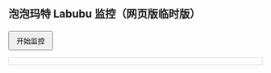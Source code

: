 <!DOCTYPE html>
<html lang="ja">
<head>
<meta charset="UTF-8" />
<meta name="viewport" content="width=device-width, initial-scale=1" />
<title>泡泡玛特 Labubu 监控</title>
<style>
  body { font-family: -apple-system, BlinkMacSystemFont, "Segoe UI", Roboto, Oxygen,
    Ubuntu, Cantarell, "Open Sans", "Helvetica Neue", sans-serif; padding: 1em; }
  h1 { font-size: 1.5em; margin-bottom: 1em; }
  #log { margin-top: 1em; max-height: 300px; overflow-y: auto; border: 1px solid #ddd; padding: 0.5em; }
  button { padding: 0.5em 1em; font-size: 1em; }
</style>
</head>
<body>

<h1>泡泡玛特 Labubu 监控（网页版临时版）</h1>
<button id="startBtn">开始监控</button>
<div id="log"></div>

<script>
const products = [
  {id: 3884, name: "Exciting Macaron", url: "https://www.popmart.com/ja-JP/products/3884/the-monsters-exciting-macaron-%E3%81%AC%E3%81%84%E3%81%90%E3%82%8B%E3%81%BF%E3%82%B7%E3%83%AA%E3%83%BC%E3%82%BA"},
  {id: 3891, name: "Have a Seat", url: "https://www.popmart.com/ja-JP/products/3891/the-monsters-have-a-seat-%E3%81%AC%E3%81%84%E3%81%90%E3%82%8B%E3%81%BF-%E3%82%B7%E3%83%AA%E3%83%BC%E3%82%BA"},
  {id: 5737, name: "Big into Energy Pendant", url: "https://m.popmart.com/jp/products/5737/THE-MONSTERS-Big-into-Energy-%E3%82%B7%E3%83%AA%E3%83%BC%E3%82%BA-%E3%81%AC%E3%81%84%E3%81%90%E3%82%8B%E3%81%BF%E3%83%9A%E3%83%B3%E3%83%80%E3%83%B3%E3%83%88"}
];

const logDiv = document.getElementById('log');
const startBtn = document.getElementById('startBtn');
let intervalId = null;
let notified = {};

function log(msg) {
  let now = new Date().toLocaleTimeString();
  logDiv.innerHTML = `[${now}] ${msg}<br>` + logDiv.innerHTML;
}

async function checkStock(product) {
  try {
    const res = await fetch(product.url, {cache: "no-store"});
    const text = await res.text();
    const inStock = text.includes("在庫あり");
    log(`${product.name} (${product.id}): ${inStock ? "有货" : "无货"}`);
    if(inStock && !notified[product.id]){
      notified[product.id] = true;
      alert(`🎉 ${product.name} 有货啦！`);
      if (navigator.vibrate) {
        navigator.vibrate([500, 200, 500]);
      }
      window.open(product.url, "_blank");
    }
  } catch(e) {
    log(`检测 ${product.name} 失败: ${e.message}`);
  }
}

async function monitor() {
  for(const p of products){
    await checkStock(p);
  }
}

startBtn.onclick = () => {
  if(intervalId){
    clearInterval(intervalId);
    intervalId = null;
    startBtn.textContent = "开始监控";
    log("已停止监控");
  } else {
    notified = {};
    monitor();
    intervalId = setInterval(monitor, 60000);
    startBtn.textContent = "停止监控";
    log("开始监控中...");
  }
};
</script>

</body>
</html>
